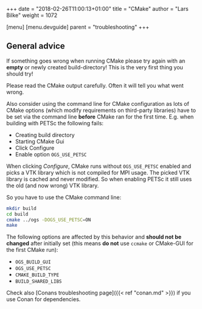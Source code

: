 +++
date = "2018-02-26T11:00:13+01:00"
title = "CMake"
author = "Lars Bilke"
weight = 1072

[menu]
  [menu.devguide]
    parent = "troubleshooting"
+++

## <i class="far fa-exclamation-triangle"></i> General advice

If something goes wrong when running CMake please try again with an **empty** or newly created build-directory! This is the very first thing you should try!

Please read the CMake output carefully. Often it will tell you what went wrong.

Also consider using the command line for CMake configuration as lots of CMake options (which modify requirements on third-party libraries) have to be set via the command line **before** CMake ran for the first time. E.g. when building with PETSc the following fails:

- Creating build directory
- Starting CMake Gui
- Click Configure
- Enable option `OGS_USE_PETSC`

When clicking *Configure*, CMake runs without `OGS_USE_PETSC` enabled and picks a VTK library which is not compiled for MPI usage. The picked VTK library is cached and never modified. So when enabling PETSc it still uses the old (and now wrong) VTK library.

So you have to use the CMake command line:

```bash
mkdir build
cd build
cmake ../ogs -DOGS_USE_PETSC=ON
make
```

The following options are affected by this behavior and **should not be changed** after initially set (this means **do not** use `ccmake` or CMake-GUI for the first CMake run):

- `OGS_BUILD_GUI`
- `OGS_USE_PETSC`
- `CMAKE_BUILD_TYPE`
- `BUILD_SHARED_LIBS`

Check also [Conans troubleshooting page]({{< ref "conan.md" >}}) if you use Conan for dependencies.
